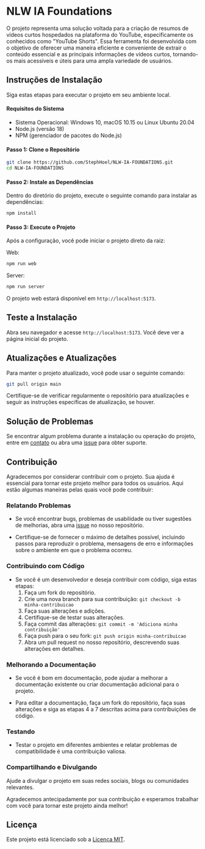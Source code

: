 # NLW IA Foundations

O projeto representa uma solução voltada para a criação de resumos de vídeos curtos hospedados na plataforma do YouTube, especificamente os conhecidos como "YouTube Shorts". Essa ferramenta foi desenvolvida com o objetivo de oferecer uma maneira eficiente e conveniente de extrair o conteúdo essencial e as principais informações de vídeos curtos, tornando-os mais acessíveis e úteis para uma ampla variedade de usuários.

## Instruções de Instalação

Siga estas etapas para executar o projeto em seu ambiente local.

#### Requisitos do Sistema

- Sistema Operacional: Windows 10, macOS 10.15 ou Linux Ubuntu 20.04
- Node.js (versão 18)
- NPM (gerenciador de pacotes do Node.js)

#### Passo 1: Clone o Repositório

```bash
git clone https://github.com/StephHoel/NLW-IA-FOUNDATIONS.git
cd NLW-IA-FOUNDATIONS
```

#### Passo 2: Instale as Dependências

Dentro do diretório do projeto, execute o seguinte comando para instalar as dependências:

```bash
npm install
```

#### Passo 3: Execute o Projeto

Após a configuração, você pode iniciar o projeto direto da raiz:

Web:
```bash
npm run web
```

Server:
```bash
npm run server
```

O projeto web estará disponível em `http://localhost:5173`.

## Teste a Instalação

Abra seu navegador e acesse `http://localhost:5173`. Você deve ver a página inicial do projeto.

## Atualizações e Atualizações

Para manter o projeto atualizado, você pode usar o seguinte comando:

```bash
git pull origin main
```

Certifique-se de verificar regularmente o repositório para atualizações e seguir as instruções específicas de atualização, se houver.

## Solução de Problemas

Se encontrar algum problema durante a instalação ou operação do projeto, entre em [contato](malito:steph.hoel@gmail.com) ou abra uma [issue](https://github.com/StephHoel/NLW-IA-MASTERY/issues) para obter suporte.

## Contribuição

Agradecemos por considerar contribuir com o projeto. Sua ajuda é essencial para tornar este projeto melhor para todos os usuários. Aqui estão algumas maneiras pelas quais você pode contribuir:

### Relatando Problemas

- Se você encontrar bugs, problemas de usabilidade ou tiver sugestões de melhorias, abra uma [issue](https://github.com/StephHoel/NLW-IA-MASTERY/issues) no nosso repositório.

- Certifique-se de fornecer o máximo de detalhes possível, incluindo passos para reproduzir o problema, mensagens de erro e informações sobre o ambiente em que o problema ocorreu.

### Contribuindo com Código

- Se você é um desenvolvedor e deseja contribuir com código, siga estas etapas:
  1. Faça um fork do repositório.
  2. Crie uma nova branch para sua contribuição: `git checkout -b minha-contribuicao`
  3. Faça suas alterações e adições.
  4. Certifique-se de testar suas alterações.
  5. Faça commit das alterações: `git commit -m 'Adiciona minha contribuição'`
  6. Faça push para o seu fork: `git push origin minha-contribuicao`
  7. Abra um pull request no nosso repositório, descrevendo suas alterações em detalhes.

### Melhorando a Documentação

- Se você é bom em documentação, pode ajudar a melhorar a documentação existente ou criar documentação adicional para o projeto.

- Para editar a documentação, faça um fork do repositório, faça suas alterações e siga as etapas 4 a 7 descritas acima para contribuições de código.

### Testando

- Testar o projeto em diferentes ambientes e relatar problemas de compatibilidade é uma contribuição valiosa.

### Compartilhando e Divulgando

Ajude a divulgar o projeto em suas redes sociais, blogs ou comunidades relevantes.

Agradecemos antecipadamente por sua contribuição e esperamos trabalhar com você para tornar este projeto ainda melhor!

## Licença

Este projeto está licenciado sob a [Licença MIT](https://github.com/StephHoel/NLW-IA-FOUNDATIONS/blob/main/license).
